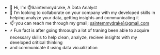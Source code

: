 - 👋 Hi, I’m @Saintemmydrake, A Data Analyst
- 💞️ I’m looking to collaborate on your company with my developed skills in helping analyze your data, getting insights and communicating it
- 📫 you can reach me through my gmail; saintemmydrake1@gmail.com
- ⚡ Fun fact is after going throough a lot of traning been able to acquire necessary skills to help clean, analyze, recieve insights with my developed critical thinking
- and communicate it using data vicualization

<!---
Saintemmydrake/Saintemmydrake is a ✨ special ✨ repository because its `README.md` (this file) appears on your GitHub profile.
You can click the Preview link to take a look at your changes.
--->
